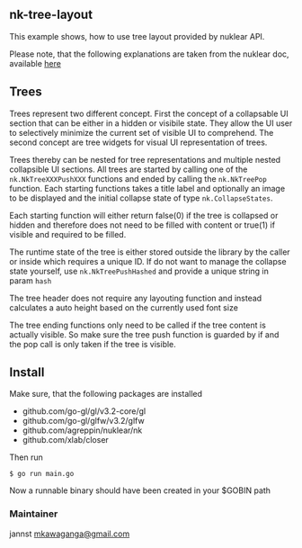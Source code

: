 ## nk-tree-layout

This example shows, how to use tree layout provided by nuklear API.

Please note, that the following explanations are taken from the nuklear doc, available [here](https://github.com/vurtun/nuklear/tree/master/doc)

## Trees
Trees represent two different concept. First the concept of a collapsable UI section that can be either in a hidden or visibile state. They allow the UI user to selectively minimize the current set of visible UI to comprehend. The second concept are tree widgets for visual UI representation of trees.

Trees thereby can be nested for tree representations and multiple nested collapsible UI sections. All trees are started by calling one of the `nk.NkTreeXXXPushXXX` functions and ended by calling the `nk.NkTreePop` function. Each starting functions takes a title label and optionally an image to be displayed and the initial collapse state of type `nk.CollapseStates`.

Each starting function will either return false(0) if the tree is collapsed or hidden and therefore does not need to be filled with content or true(1) if visible and required to be filled.

The runtime state of the tree is either stored outside the library by the caller or inside which requires a unique ID. If do not want to manage the collapse state yourself, use `nk.NkTreePushHashed` and provide a unique string in param `hash`

The tree header does not require any layouting function and instead calculates a auto height based on the currently used font size

The tree ending functions only need to be called if the tree content is actually visible. So make sure the tree push function is guarded by if and the pop call is only taken if the tree is visible. 
## Install
Make sure, that the following packages are installed
  - github.com/go-gl/gl/v3.2-core/gl
  - github.com/go-gl/glfw/v3.2/glfw
  - github.com/agreppin/nuklear/nk
  - github.com/xlab/closer

Then run
```
$ go run main.go
```
Now a runnable binary should have been created in your $GOBIN path

### Maintainer
jannst <mkawaganga@gmail.com>
